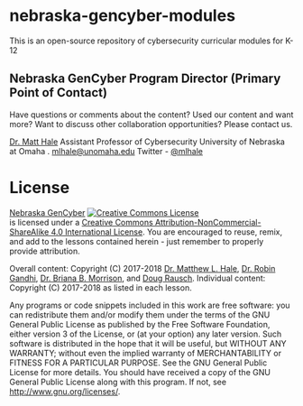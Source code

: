 # nebraska-gencyber-modules
This is an open-source repository of cybersecurity curricular modules for K-12

## Nebraska GenCyber Program Director (Primary Point of Contact)
Have questions or comments about the content? Used our content and want more? Want to discuss other collaboration opportunities? Please contact us.

[Dr. Matt Hale](http://faculty.ist.unomaha.edu/mlhale/)
Assistant Professor of Cybersecurity
University of Nebraska at Omaha .
[mlhale@unomaha.edu](mailto:mlhale@unomaha.edu)
Twitter - [@mlhale](https://twitter.com/mlhale_)

# License
[Nebraska GenCyber](https://github.com/MLHale/nebraska-gencyber) <a rel="license" href="http://creativecommons.org/licenses/by-nc-sa/4.0/"><img alt="Creative Commons License" style="border-width:0" src="https://i.creativecommons.org/l/by-nc-sa/4.0/88x31.png" /></a><br /> is licensed under a <a rel="license" href="http://creativecommons.org/licenses/by-nc-sa/4.0/">Creative Commons Attribution-NonCommercial-ShareAlike 4.0 International License</a>. You are encouraged to reuse, remix, and add to the lessons contained herein - just remember to properly provide attribution.

Overall content: Copyright (C) 2017-2018  [Dr. Matthew L. Hale](http://faculty.ist.unomaha.edu/mhale/), [Dr. Robin Gandhi](http://faculty.ist.unomaha.edu/rgandhi/), [Dr. Briana B. Morrison](http://www.brianamorrison.net), and [Doug Rausch](http://www.bellevue.edu/about/leadership/faculty/rausch-douglas).
Individual content: Copyright (C) 2017-2018 as listed in each lesson.

Any programs or code snippets included in this work are free software: you can redistribute them and/or modify them under the terms of the GNU General Public License as published by
the Free Software Foundation, either version 3 of the License, or (at your option) any later version. Such software is distributed in the hope that it will be useful,
but WITHOUT ANY WARRANTY; without even the implied warranty of
MERCHANTABILITY or FITNESS FOR A PARTICULAR PURPOSE.  See the
GNU General Public License for more details. You should have received a copy of the GNU General Public License
along with this program.  If not, see <http://www.gnu.org/licenses/>.
